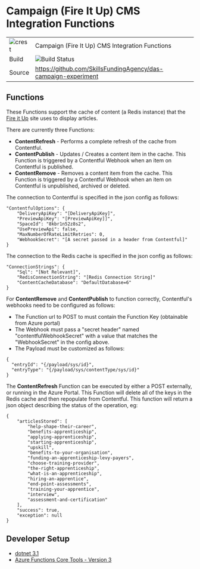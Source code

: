 # Campaign (Fire It Up) CMS Integration Functions

|               |               |
| ------------- | ------------- |
|![crest](https://assets.publishing.service.gov.uk/static/images/govuk-crest-bb9e22aff7881b895c2ceb41d9340804451c474b883f09fe1b4026e76456f44b.png) |Campaign (Fire It Up) CMS Integration Functions|
| Build | <img alt="Build Status" src="https://dev.azure.com/sfa-gov-uk/Digital%20Apprenticeship%20Service/_apis/build/status/Future%20Engagement/das-campaign?branchName=fire_it_up_redesign" /> |
| Source  | https://github.com/SkillsFundingAgency/das-campaign-experiment  |

## Functions

These Functions support the cache of content (a Redis instance) that the [Fire it Up](https://github.com/SkillsFundingAgency/das-campaign) site uses to display articles.

There are currently three Functions:

- **ContentRefresh** - Performs a complete refresh of the cache from Contentful.
- **ContentPublish** - Updates / Creates a content item in the cache. This Function is triggered by a Contentful Webhook when an item on Contentful is published.
- **ContentRemove** - Removes a content item from the cache. This Function is triggered by a Contentful Webhook when an item on Contentful is unpublished, archived or deleted.

The connection to Contentful is specified in the json config as follows:

```
"ContentfulOptions": {
    "DeliveryApiKey": "[DeliveryApiKey]",
    "PreviewApiKey": "[PreviewApiKey]]",
    "SpaceId": "8kbr1n52z8s2",
    "UsePreviewApi": false,
    "MaxNumberOfRateLimitRetries": 0,
    "WebhookSecret": "[A secret passed in a header from Contentful]"
}
```

The connection to the Redis cache is specified in the json config as follows:

```
"ConnectionStrings": {
    "Sql": "[Not Relevant]",
    "RedisConnectionString": "[Redis Connection String]"
    "ContentCacheDatabase": "DefaultDatabase=6"
}
```

For **ContentRemove** and **ContentPublish** to function correctly, Contentful's webhooks need to be configured as follows:

- The Function url to POST to must contain the Function Key (obtainable from Azure portal)
- The Webhook must pass a "secret header" named "contentfulWebhookSecret" with a value that matches the "WebhookSecret" in the config above.
- The Payload must be customized as follows:

```
{
  "entryId": "{/payload/sys/id}",
  "entryType": "{/payload/sys/contentType/sys/id}"
}
```

The **ContentRefresh** Function can be executed by either a POST externally, or running in the Azure Portal.  This Function will delete all of the keys in the Redis cache and then repopulate from Contentful.  This function will return a json object describing the status of the operation, eg:

```
{
    "articlesStored": [
        "help-shape-their-career",
        "benefits-apprenticeship",
        "applying-apprenticeship",
        "starting-apprenticeship",
        "upskill",
        "benefits-to-your-organisation",
        "funding-an-apprenticeship-levy-payers",
        "choose-training-provider",
        "the-right-apprenticeship",
        "what-is-an-apprenticeship",
        "hiring-an-apprentice",
        "end-point-assessments",
        "training-your-apprentice",
        "interview",
        "assessment-and-certification"
    ],
    "success": true,
    "exception": null
}
```

## Developer Setup
- [dotnet 3.1](https://dotnet.microsoft.com/download)
- [Azure Functions Core Tools - Version 3](https://docs.microsoft.com/en-us/azure/azure-functions/functions-run-local?tabs=windows) 

